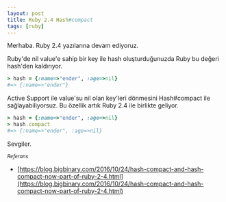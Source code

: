 ```yaml
---
layout: post
title: Ruby 2.4 Hash#compact
tags: [ruby]
---
```


Merhaba. Ruby 2.4 yazılarına devam ediyoruz.

Ruby'de nil value'e sahip bir key ile hash oluşturduğunuzda Ruby bu değeri hash'den kaldırıyor.

```ruby
> hash = {:name=>"ender", :age=>nil}
#=> {:name=>"ender"}
```

Active Support ile value'su nil olan key'leri dönmesini Hash#compact ile sağlayabiliyorsuz. Bu özellik artık Ruby 2.4 ile birlikte geliyor.

```ruby
> hash = {:name=>"ender", :age=>nil}
> hash.compact
#=> {:name=>"ender", :age=>nil}
```

Sevgiler.

<small>*Referans*</small>

* [https://blog.bigbinary.com/2016/10/24/hash-compact-and-hash-compact-now-part-of-ruby-2-4.html](https://blog.bigbinary.com/2016/10/24/hash-compact-and-hash-compact-now-part-of-ruby-2-4.html)